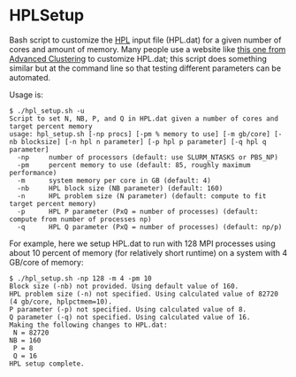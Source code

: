 # HPLSetup
Bash script to customize the [HPL](https://www.netlib.org/benchmark/hpl/) input file (HPL.dat) for a given number of cores and amount of memory. Many people use a website like [this one from Advanced Clustering](https://www.advancedclustering.com/act_kb/tune-hpl-dat-file/) to customize HPL.dat; this script does something similar but at the command line so that testing different parameters can be automated.

Usage is:
```
$ ./hpl_setup.sh -u
Script to set N, NB, P, and Q in HPL.dat given a number of cores and target percent memory
usage: hpl_setup.sh [-np procs] [-pm % memory to use] [-m gb/core] [-nb blocksize] [-n hpl n parameter] [-p hpl p parameter] [-q hpl q parameter]
  -np     number of processors (default: use SLURM_NTASKS or PBS_NP)
  -pm     percent memory to use (default: 85, roughly maximum performance)
  -m      system memory per core in GB (default: 4)
  -nb     HPL block size (NB parameter) (default: 160)
  -n      HPL problem size (N parameter) (default: compute to fit target percent memory)
  -p      HPL P parameter (PxQ = number of processes) (default: compute from number of processes np)
  -q      HPL Q parameter (PxQ = number of processes) (default: np/p)
 ```

For example, here we setup HPL.dat to run with 128 MPI processes using about 10 percent of memory (for relatively short runtime) on a system with 4 GB/core of memory:
```
$ ./hpl_setup.sh -np 128 -m 4 -pm 10
Block size (-nb) not provided. Using default value of 160.
HPL problem size (-n) not specified. Using calculated value of 82720 (4 gb/core, hplpctmem=10).
P parameter (-p) not specified. Using calculated value of 8.
Q parameter (-q) not specified. Using calculated value of 16.
Making the following changes to HPL.dat:
 N = 82720
NB = 160
 P = 8
 Q = 16
HPL setup complete.
```
